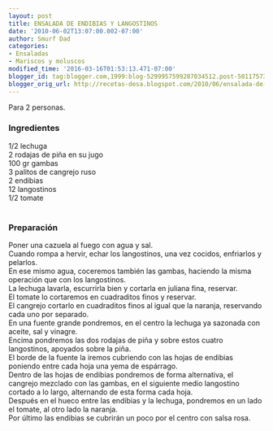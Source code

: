 ```yaml
---
layout: post
title: ENSALADA DE ENDIBIAS Y LANGOSTINOS
date: '2010-06-02T13:07:00.002-07:00'
author: Smurf Dad
categories:
- Ensaladas
- Mariscos y moluscos
modified_time: '2016-03-16T01:53:13.471-07:00'
blogger_id: tag:blogger.com,1999:blog-5299957599287034512.post-501175738052758320
blogger_orig_url: http://recetas-desa.blogspot.com/2010/06/ensalada-de-endibias-y-langostinos.html
---
```


Para 2 personas.<br /><h3>Ingredientes</h3>1/2 lechuga<br />2 rodajas de piña en su jugo<br />100 gr gambas<br />3 palitos de cangrejo ruso<br />2 endibias<br />12 langostinos<br />1/2 tomate<br /><br /><h3>Preparación</h3>Poner una cazuela al fuego con agua y sal.<br />Cuando rompa a hervir, echar los langostinos, una vez cocidos, enfriarlos y pelarlos.<br />En ese mismo agua, coceremos también las gambas, haciendo la misma operación que con los langostinos.<br />La lechuga lavarla, escurrirla bien y cortarla en juliana fina, reservar.<br />El tomate lo cortaremos en cuadraditos finos y reservar.<br />El cangrejo cortarlo en cuadraditos finos al igual que la naranja, reservando cada uno por separado.<br />En una fuente grande pondremos, en el centro la lechuga ya sazonada con aceite, sal y vinagre.<br />Encima pondremos las dos rodajas de piña y sobre estos cuatro langostinos, apoyados sobre la piña.<br />El borde de la fuente la iremos cubriendo con las hojas de endibias poniendo entre cada hoja una yema de espárrago.<br />Dentro de las hojas de endibias pondremos de forma alternativa, el cangrejo mezclado con las gambas, en el siguiente medio langostino cortado a lo largo, alternando de esta forma cada hoja.<br />Después en el hueco entre las endibias y la lechuga, pondremos en un lado el tomate, al otro lado la naranja.<br />Por último las endibias se cubrirán un poco por el centro con salsa rosa.